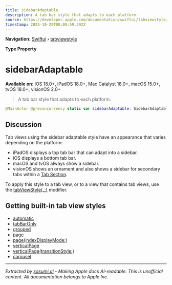 ```yaml
---
title: sidebarAdaptable
description: A tab bar style that adapts to each platform.
source: https://developer.apple.com/documentation/swiftui/tabviewstyle/sidebaradaptable
timestamp: 2025-10-29T00:09:59.392Z
---
```


**Navigation:** [Swiftui](/documentation/swiftui) › [tabviewstyle](/documentation/swiftui/tabviewstyle)

**Type Property**

# sidebarAdaptable

**Available on:** iOS 18.0+, iPadOS 18.0+, Mac Catalyst 18.0+, macOS 15.0+, tvOS 18.0+, visionOS 2.0+

> A tab bar style that adapts to each platform.

```swift
@MainActor @preconcurrency static var sidebarAdaptable: SidebarAdaptableTabViewStyle { get }
```

## Discussion

Tab views using the sidebar adaptable style have an appearance that varies depending on the platform:

- iPadOS displays a top tab bar that can adapt into a sidebar.
- iOS displays a bottom tab bar.
- macOS and tvOS always show a sidebar.
- visionOS shows an ornament and also shows a sidebar for secondary tabs within a [Tab Section](/documentation/swiftui/tabsection).

To apply this style to a tab view, or to a view that contains tab views, use the [tabViewStyle(_:)](/documentation/swiftui/view/tabviewstyle(_:)) modifier.

## Getting built-in tab view styles

- [automatic](/documentation/swiftui/tabviewstyle/automatic)
- [tabBarOnly](/documentation/swiftui/tabviewstyle/tabbaronly)
- [grouped](/documentation/swiftui/tabviewstyle/grouped)
- [page](/documentation/swiftui/tabviewstyle/page)
- [page(indexDisplayMode:)](/documentation/swiftui/tabviewstyle/page(indexdisplaymode:))
- [verticalPage](/documentation/swiftui/tabviewstyle/verticalpage)
- [verticalPage(transitionStyle:)](/documentation/swiftui/tabviewstyle/verticalpage(transitionstyle:))
- [carousel](/documentation/swiftui/tabviewstyle/carousel)

---

*Extracted by [sosumi.ai](https://sosumi.ai) - Making Apple docs AI-readable.*
*This is unofficial content. All documentation belongs to Apple Inc.*
